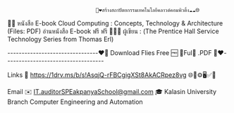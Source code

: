 

                                🙏❤️สร้างสถาปัตยกรรมเทคโนโลยีคลาวด์คอมพิวติ้ง☁️☁️🌐

📖📘 หนังสือ E-book Cloud Computing : Concepts, Technology & Architecture (Files: PDF) อ่านหนังสือ E-book ฟรี ฟรี
👨‍🎓📝 ผู้เขียน : (The Prentice Hall Service Technology Series from Thomas Erl)

--------------------------------❤️🙏 Download Flies Free 🆓 📖Ful📘 .PDF 🙏❤️-----------------------------------

Links 🔗 https://1drv.ms/b/s!AsqjQ-rFBCgigXSt8AkACRpez8vg 🌐🤣⚙️🖥️✅🙆

Email ✉️ IT.auditorSPEakpanyaSchool@gmail.com 🎓 Kalasin University Branch Computer Engineering and Automation 
